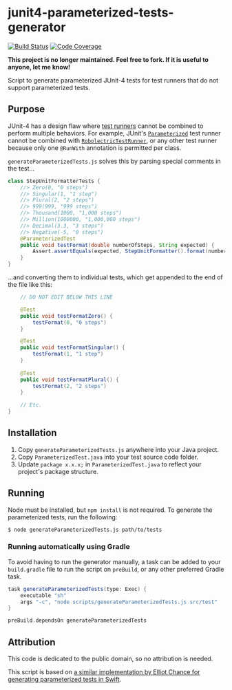 # junit4-parameterized-tests-generator

[![Build Status](https://github.com/leifgehrmann/junit4-parameterized-tests-generator/workflows/Tests/badge.svg?branch=master)](https://github.com/leifgehrmann/junit4-parameterized-tests-generator/actions)
[![Code Coverage](https://codecov.io/gh/leifgehrmann/junit4-parameterized-tests-generator/branch/master/graph/badge.svg)](https://codecov.io/gh/leifgehrmann/junit4-parameterized-tests-generator)

**This project is no longer maintained. Feel free to fork. If it is useful to anyone, let me know!**

Script to generate parameterized JUnit-4 tests for test runners that do not
support parameterized tests.

## Purpose

JUnit-4 has a design flaw where [test runners] cannot be combined to perform
multiple behaviors. For example, JUnit's [`Parameterized`] test runner cannot
be combined with [`RobolectricTestRunner`], or any other test runner because
only one `@RunWith` annotation is permitted per class.

[test runners]: https://github.com/junit-team/junit4/wiki/Test-runners
[`Parameterized`]: https://github.com/junit-team/junit4/wiki/Parameterized-tests
[`RobolectricTestRunner`]: http://robolectric.org

`generateParameterizedTests.js` solves this by parsing special comments in the
test...

```java
class StepUnitFormatterTests {
    //> Zero(0, "0 steps")
    //> Singular(1, "1 step")
    //> Plural(2, "2 steps")
    //> 999(999, "999 steps")
    //> Thousand(1000, "1,000 steps")
    //> Million(1000000, "1,000,000 steps")
    //> Decimal(3.3, "3 steps")
    //> Negative(-5, "0 steps")
    @ParameterizedTest
    public void testFormat(double numberOfSteps, String expected) {
        Assert.assertEquals(expected, StepUnitFormatter().format(numberOfSteps));
    }
}
```

...and converting them to individual tests, which get appended to the end of
the file like this:

```java
    // DO NOT EDIT BELOW THIS LINE 

    @Test
    public void testFormatZero() {
        testFormat(0, "0 steps")
    }

    @Test
    public void testFormatSingular() {
        testFormat(1, "1 step")
    }
    
    @Test
    public void testFormatPlural() {
        testFormat(2, "2 steps")
    }
    
    // Etc.
}
```

## Installation

1. Copy `generateParameterizedTests.js` anywhere into your Java project.
2. Copy `ParameterizedTest.java` into your test source code folder.
3. Update `package x.x.x;` in `ParameterizedTest.java` to reflect your
   project's package structure.

## Running

Node must be installed, but `npm install` is not required. To generate the
parameterized tests, run the following:

```shell script
$ node generateParameterizedTests.js path/to/tests 
```

### Running automatically using Gradle

To avoid having to run the generator manually, a task can be added to your
`build.gradle` file to run the script on `preBuild`, or any other preferred
Gradle task.

```gradle
task generateParameterizedTests(type: Exec) {
    executable "sh"
    args "-c", "node scripts/generateParameterizedTests.js src/test"
}

preBuild.dependsOn generateParameterizedTests
```  

## Attribution

This code is dedicated to the public domain, so no attribution is needed.

This script is based on [a similar implementation by Elliot Chance for
generating parameterized tests in Swift](
https://medium.com/@elliotchance/parameterized-data-driven-tests-in-swift-3b9a46891801).
